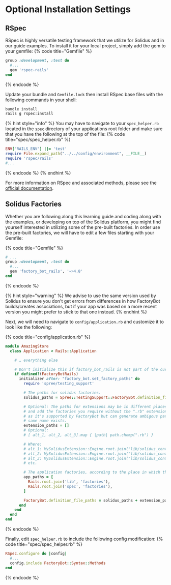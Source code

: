# Optional Installation Settings
## RSpec
RSpec is highly versatile testing framework that we utilize for Solidus and in our guide examples. To install it for your local project, simply add the gem to your gemfile:
{% code title="Gemfile" %}
```ruby
group :development, :test do
  #...
  gem 'rspec-rails'
end
```
{% endcode %}

Update your bundle and `Gemfile.lock` then install RSpec base files with the following commands in your shell:

```bash
bundle install
rails g rspec:install
```
{% hint style="info" %}
You may have to navigate to your `spec_helper.rb` located in the `spec` directory of your applications root folder and make sure that you have the following at the top of the file:
  {% code title="spec/spec_helper.rb" %}
  ```ruby
  ENV["RAILS_ENV"] ||= 'test'
  require File.expand_path("../../config/environment", __FILE__)
  require 'rspec/rails'
  #...
  ```
  {% endcode %}
{% endhint %}

For more information on RSpec and associated methods, please see the [official documentation](https://relishapp.com/rspec/rspec-rails/docs).

## Solidus Factories

Whether you are following along this learning guide and coding along with the examples, or developing on top of the Solidus platform, you might find yourself interested in utilizing some of the pre-built factories. In order use the pre-built factories, we will have to edit a few files starting with your Gemfile:

{% code title="Gemfile" %}
```ruby
# ...
group :development, :test do
  #...
  gem 'factory_bot_rails', '~>4.8'
end
```
{% endcode %}

{% hint style="warning" %}
We advise to use the same version used by Solidus to ensure you don't get errors from differences in how FactoryBot builds/creates associations, but if your app was based on a more recent version you might prefer to stick to that one instead.
{% endhint %}

Next, we will need to navigate to `config/application.rb` and customize it to look like the following:

{% code title="config/application.rb" %}
```ruby
module AmazingStore
  class Application < Rails::Application

    # … everything else

    # Don't initialize this if factory_bot_rails is not part of the current bundle group.
    if defined?(FactoryBotRails)
      initializer after: "factory_bot.set_factory_paths" do
        require 'spree/testing_support'

        # The paths for solidus factories.
        solidus_paths = Spree::TestingSupport::FactoryBot.definition_file_paths

        # Optional: The paths for extensions may be in different places, please refer to each extension
        # and add the factories you require without the ".rb" extension, avoid the directory
        # as it's supported by FactoryBot but can generate ambigous paths when a file with the
        # same name exists.
        extension_paths = []
        # Optional:
        # [ alt_1, alt_2, alt_3].map { |path| path.chomp(".rb") }

        # Where:
        # alt_1: MySolidusExtension::Engine.root.join("lib/solidus_content/factories.rb),
        # alt_2: MySolidusExtension::Engine.root.join("lib/solidus_content/factories/product.rb"),
        # alt_3: MySolidusExtension::Engine.root.join("lib/solidus_content/factories/product_factory.rb"),
        # etc.

        # The application factories, according to the place in which they're stored.
        app_paths = [
          Rails.root.join('lib', 'factories'),
          Rails.root.join('spec', 'factories'),
        ]

        FactoryBot.definition_file_paths = solidus_paths + extension_paths + app_paths
      end
    end
  end
end
```
{% endcode %}

Finally, edit `spec_helper.rb` to include the following config modification:
{% code title="spec/spec_helper.rb" %}

```ruby
RSpec.configure do |config|
  #...
  config.include FactoryBot::Syntax::Methods
end

```
{% endcode %}
